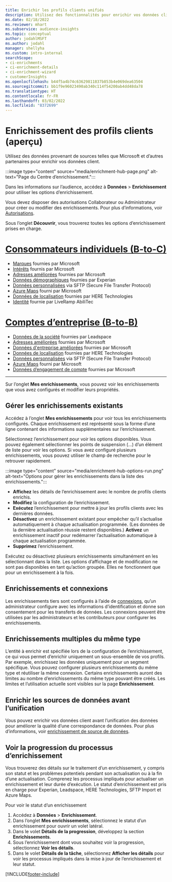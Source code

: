 ```yaml
---
title: Enrichir les profils clients unifiés
description: Utilisez des fonctionnalités pour enrichir vos données client.
ms.date: 02/18/2022
ms.reviewer: mhart
ms.subservice: audience-insights
ms.topic: conceptual
author: jodahlMSFT
ms.author: jodahl
manager: shellyha
ms.custom: intro-internal
searchScope:
- ci-enrichments
- ci-enrichment-details
- ci-enrichment-wizard
- customerInsights
ms.openlocfilehash: b44f5a4b74c63629811837b853b4e069dea63504
ms.sourcegitcommit: bb1f9e96023490ab340c114f54200ab4dd48da78
ms.translationtype: HT
ms.contentlocale: fr-FR
ms.lasthandoff: 03/02/2022
ms.locfileid: "8372699"
---
```

# <a name="enrichment-for-customer-profiles-preview"></a>Enrichissement des profils clients (aperçu)

Utilisez des données provenant de sources telles que Microsoft et d’autres partenaires pour enrichir vos données client.

:::image type="content" source="media/enrichment-hub-page.png" alt-text="Page du Centre d’enrichissement.":::

Dans les informations sur l’audience, accédez à **Données** > **Enrichissement** pour utiliser les options d’enrichissement.  

Vous devez disposer des autorisations Collaborateur ou Administrateur pour créer ou modifier des enrichissements. Pour plus d’informations, voir [Autorisations](permissions.md).

Sous l’onglet **Découvrir**, vous trouverez toutes les options d’enrichissement prises en charge.

# <a name="individual-consumers-b-to-c"></a>[Consommateurs individuels (B-to-C)](#tab/b2c)

- [Marques](enrichment-microsoft.md) fournies par Microsoft
- [Intérêts](enrichment-microsoft.md) fournis par Microsoft
- [Adresses améliorées](enrichment-enhanced-addresses.md) fournies par Microsoft 
- [Données démographiques](enrichment-experian.md) fournies par Experian
- [Données personnalisées](enrichment-SFTP-custom-import.md) via SFTP (Secure File Transfer Protocol) 
- [Azure Maps](enrichment-azure-maps.md) fourni par Microsoft
- [Données de localisation](enrichment-here.md) fournies par HERE Technologies 
- [Identité](enrichment-liveramp.md) fournie par LiveRamp AbiliTec

# <a name="business-accounts-b-to-b"></a>[Comptes d’entreprise (B-to-B)](#tab/b2b)

- [Données de la société](enrichment-leadspace.md) fournies par Leadspace
- [Adresses améliorées](enrichment-enhanced-addresses.md) fournies par Microsoft 
- [Données d'entreprise améliorées](enrichment-enhanced-company-data.md) fournies par Microsoft
- [Données de localisation](enrichment-here.md) fournies par HERE Technologies 
- [Données personnalisées](enrichment-SFTP-custom-import.md) via SFTP (Secure File Transfer Protocol) 
- [Azure Maps](enrichment-azure-maps.md) fourni par Microsoft
- [Données d’engagement de compte](enrichment-office.md) fournies par Microsoft

---

Sur l’onglet **Mes enrichissements**, vous pouvez voir les enrichissements que vous avez configurés et modifier leurs propriétés.

## <a name="manage-existing-enrichments"></a>Gérer les enrichissements existants

Accédez à l’onglet **Mes enrichissements** pour voir tous les enrichissements configurés. Chaque enrichissement est représenté sous la forme d’une ligne contenant des informations supplémentaires sur l’enrichissement.

Sélectionnez l’enrichissement pour voir les options disponibles. Vous pouvez également sélectionner les points de suspension (...) d’un élément de liste pour voir les options. Si vous avez configuré plusieurs enrichissements, vous pouvez utiliser le champ de recherche pour le retrouver rapidement.

:::image type="content" source="media/enrichment-hub-options-run.png" alt-text="Options pour gérer les enrichissements dans la liste des enrichissements.":::

- **Affichez** les détails de l’enrichissement avec le nombre de profils clients enrichis.
- **Modifiez** la configuration de l’enrichissement.
- **Exécutez** l’enrichissement pour mettre à jour les profils clients avec les dernières données.
- **Désactivez** un enrichissement existant pour empêcher qu’il s’actualise automatiquement à chaque actualisation programmée. (Les données de la dernière actualisation réussie restent disponibles.) **Activez** un enrichissement inactif pour redémarrer l’actualisation automatique à chaque actualisation programmée.
- **Supprimez** l’enrichissement.

Exécutez ou désactivez plusieurs enrichissements simultanément en les sélectionnant dans la liste. Les options d’affichage et de modification ne sont pas disponibles en tant qu’action groupée. Elles ne fonctionnent que pour un enrichissement à la fois.

## <a name="enrichments-and-connections"></a>Enrichissements et connexions

Les enrichissements tiers sont configurés à l’aide de [connexions](connections.md), qu’un administrateur configure avec les informations d’identification et donne son consentement pour les transferts de données. Les connexions peuvent être utilisées par les administrateurs et les contributeurs pour configurer les enrichissements.  

## <a name="multiple-enrichments-of-the-same-type"></a>Enrichissements multiples du même type

L’entité à enrichir est spécifiée lors de la configuration de l’enrichissement, ce qui vous permet d’enrichir uniquement un sous-ensemble de vos profils. Par exemple, enrichissez les données uniquement pour un segment spécifique. Vous pouvez configurer plusieurs enrichissements du même type et réutiliser la même connexion. Certains enrichissements auront des limites au nombre d’enrichissements du même type pouvant être créés. Les limites et l’utilisation actuelle sont visibles sur la page **Enrichissement**.

## <a name="enrich-data-sources-before-unification"></a>Enrichir les sources de données avant l’unification

Vous pouvez enrichir vos données client avant l’unification des données pour améliorer la qualité d’une correspondance de données. Pour plus d’informations, voir [enrichissement de source de données](data-sources-enrichment.md).

## <a name="see-the-progress-of-the-enrichment-process"></a>Voir la progression du processus d’enrichissement

Vous trouverez des détails sur le traitement d’un enrichissement, y compris son statut et les problèmes potentiels pendant son actualisation ou à la fin d’une actualisation. Comprenez les processus impliqués pour actualiser un enrichissement et leur durée d’exécution. Le statut d’enrichissement est pris en charge pour Experian, Leadspace, HERE Technologies, SFTP Import et Azure Maps.

Pour voir le statut d’un enrichissement

1. Accédez à **Données** > **Enrichissement**. 
1. Dans l’onglet **Mes enrichissements**, sélectionnez le statut d’un enrichissement pour ouvrir un volet latéral. 
1. Dans le volet **Détails de la progression**, développez la section **Enrichissements**. 
1. Sous l’enrichissement dont vous souhaitez voir la progression, sélectionnez **Voir les détails**. 
1. Dans le volet **Détails de la tâche**, sélectionnez **Afficher les détails** pour voir les processus impliqués dans la mise à jour de l’enrichissement et leur statut. 

[!INCLUDE[footer-include](../includes/footer-banner.md)]
